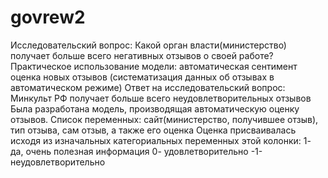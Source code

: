 # govrew2
Исследовательский вопрос: Какой орган власти(министерство) получает больше всего негативных отзывов о своей работе?  
Практическое использование модели: автоматическая сентимент оценка новых отзывов (систематизация данных об отзывах в автоматическом режиме) 
Ответ на исследовательский вопрос: Минкульт РФ получает больше всего неудовлетворительных отзывов Была разработана модель, производящая автоматическую оценку отзывов.
Список переменных: сайт(министерство, получившее отзыв), тип отзыва, сам отзыв, а также его оценка
Оценка присваивалась исходя из изначальных категориальных переменных этой колонки: 
1- да, очень полезная информация
0- удовлетворительно
-1-неудовлетворительно
